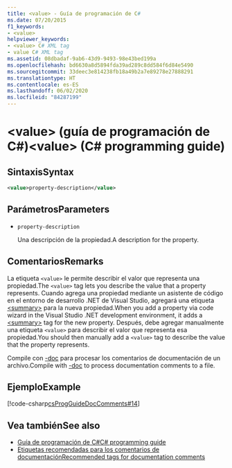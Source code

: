```yaml
---
title: <value> - Guía de programación de C#
ms.date: 07/20/2015
f1_keywords:
- <value>
helpviewer_keywords:
- <value> C# XML tag
- value C# XML tag
ms.assetid: 08dbadaf-9ab6-43d9-9493-98e43bed199a
ms.openlocfilehash: bd6630a8d5894fda39ad289c8dd584f6d84e5490
ms.sourcegitcommit: 33deec3e814238fb18a49b2a7e89278e27888291
ms.translationtype: HT
ms.contentlocale: es-ES
ms.lasthandoff: 06/02/2020
ms.locfileid: "84287199"
---
```

# <a name="value-c-programming-guide"></a><span data-ttu-id="8162b-102">\<value> (guía de programación de C#)</span><span class="sxs-lookup"><span data-stu-id="8162b-102">\<value> (C# programming guide)</span></span>

## <a name="syntax"></a><span data-ttu-id="8162b-103">Sintaxis</span><span class="sxs-lookup"><span data-stu-id="8162b-103">Syntax</span></span>

```xml
<value>property-description</value>
```

## <a name="parameters"></a><span data-ttu-id="8162b-104">Parámetros</span><span class="sxs-lookup"><span data-stu-id="8162b-104">Parameters</span></span>

- `property-description`

  <span data-ttu-id="8162b-105">Una descripción de la propiedad.</span><span class="sxs-lookup"><span data-stu-id="8162b-105">A description for the property.</span></span>

## <a name="remarks"></a><span data-ttu-id="8162b-106">Comentarios</span><span class="sxs-lookup"><span data-stu-id="8162b-106">Remarks</span></span>

<span data-ttu-id="8162b-107">La etiqueta `<value>` le permite describir el valor que representa una propiedad.</span><span class="sxs-lookup"><span data-stu-id="8162b-107">The `<value>` tag lets you describe the value that a property represents.</span></span> <span data-ttu-id="8162b-108">Cuando agrega una propiedad mediante un asistente de código en el entorno de desarrollo .NET de Visual Studio, agregará una etiqueta [\<summary>](./summary.md) para la nueva propiedad.</span><span class="sxs-lookup"><span data-stu-id="8162b-108">When you add a property via code wizard in the Visual Studio .NET development environment, it adds a [\<summary>](./summary.md) tag for the new property.</span></span> <span data-ttu-id="8162b-109">Después, debe agregar manualmente una etiqueta `<value>` para describir el valor que representa esa propiedad.</span><span class="sxs-lookup"><span data-stu-id="8162b-109">You should then manually add a `<value>` tag to describe the value that the property represents.</span></span>

<span data-ttu-id="8162b-110">Compile con [-doc](../../language-reference/compiler-options/doc-compiler-option.md) para procesar los comentarios de documentación de un archivo.</span><span class="sxs-lookup"><span data-stu-id="8162b-110">Compile with [-doc](../../language-reference/compiler-options/doc-compiler-option.md) to process documentation comments to a file.</span></span>

## <a name="example"></a><span data-ttu-id="8162b-111">Ejemplo</span><span class="sxs-lookup"><span data-stu-id="8162b-111">Example</span></span>

[!code-csharp[csProgGuideDocComments#14](~/samples/snippets/csharp/VS_Snippets_VBCSharp/csProgGuideDocComments/CS/DocComments.cs#14)]

## <a name="see-also"></a><span data-ttu-id="8162b-112">Vea también</span><span class="sxs-lookup"><span data-stu-id="8162b-112">See also</span></span>

- [<span data-ttu-id="8162b-113">Guía de programación de C#</span><span class="sxs-lookup"><span data-stu-id="8162b-113">C# programming guide</span></span>](../index.md)
- [<span data-ttu-id="8162b-114">Etiquetas recomendadas para los comentarios de documentación</span><span class="sxs-lookup"><span data-stu-id="8162b-114">Recommended tags for documentation comments</span></span>](./recommended-tags-for-documentation-comments.md)
